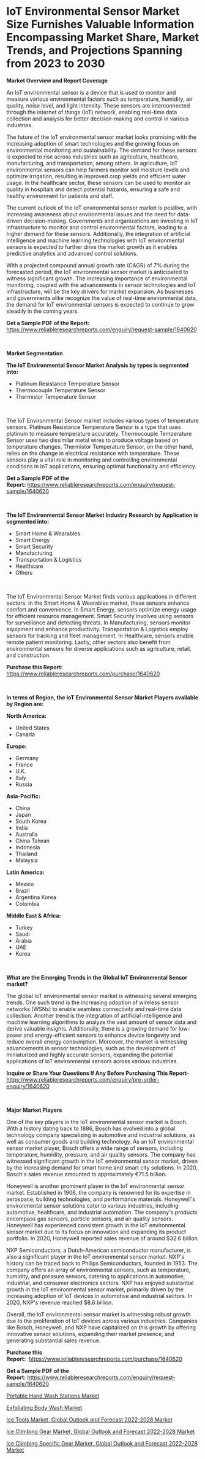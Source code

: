 <p><h1>IoT Environmental Sensor Market Size Furnishes Valuable Information Encompassing Market Share, Market Trends, and Projections Spanning from 2023 to 2030</h1></p><p><strong>Market Overview and Report Coverage</strong></p>
<p><p>An IoT environmental sensor is a device that is used to monitor and measure various environmental factors such as temperature, humidity, air quality, noise level, and light intensity. These sensors are interconnected through the internet of things (IoT) network, enabling real-time data collection and analysis for better decision-making and control in various industries.</p><p>The future of the IoT environmental sensor market looks promising with the increasing adoption of smart technologies and the growing focus on environmental monitoring and sustainability. The demand for these sensors is expected to rise across industries such as agriculture, healthcare, manufacturing, and transportation, among others. In agriculture, IoT environmental sensors can help farmers monitor soil moisture levels and optimize irrigation, resulting in improved crop yields and efficient water usage. In the healthcare sector, these sensors can be used to monitor air quality in hospitals and detect potential hazards, ensuring a safe and healthy environment for patients and staff.</p><p>The current outlook of the IoT environmental sensor market is positive, with increasing awareness about environmental issues and the need for data-driven decision-making. Governments and organizations are investing in IoT infrastructure to monitor and control environmental factors, leading to a higher demand for these sensors. Additionally, the integration of artificial intelligence and machine learning technologies with IoT environmental sensors is expected to further drive the market growth as it enables predictive analytics and advanced control solutions.</p><p>With a projected compound annual growth rate (CAGR) of 7% during the forecasted period, the IoT environmental sensor market is anticipated to witness significant growth. The increasing importance of environmental monitoring, coupled with the advancements in sensor technologies and IoT infrastructure, will be the key drivers for market expansion. As businesses and governments alike recognize the value of real-time environmental data, the demand for IoT environmental sensors is expected to continue to grow steadily in the coming years.</p></p>
<p><strong>Get a Sample PDF of the Report:</strong> <a href="https://www.reliableresearchreports.com/enquiry/request-sample/1640620">https://www.reliableresearchreports.com/enquiry/request-sample/1640620</a></p>
<p>&nbsp;</p>
<p><strong>Market Segmentation</strong></p>
<p><strong>The IoT Environmental Sensor Market Analysis by types is segmented into:</strong></p>
<p><ul><li>Platinum Resistance Temperature Sensor</li><li>Thermocouple Temperature Sensor</li><li>Thermistor Temperature Sensor</li></ul></p>
<p>&nbsp;</p>
<p><p>The IoT Environmental Sensor market includes various types of temperature sensors. Platinum Resistance Temperature Sensor is a type that uses platinum to measure temperature accurately. Thermocouple Temperature Sensor uses two dissimilar metal wires to produce voltage based on temperature changes. Thermistor Temperature Sensor, on the other hand, relies on the change in electrical resistance with temperature. These sensors play a vital role in monitoring and controlling environmental conditions in IoT applications, ensuring optimal functionality and efficiency.</p></p>
<p><strong>Get a Sample PDF of the Report:</strong>&nbsp;<a href="https://www.reliableresearchreports.com/enquiry/request-sample/1640620">https://www.reliableresearchreports.com/enquiry/request-sample/1640620</a></p>
<p>&nbsp;</p>
<p><strong>The IoT Environmental Sensor Market Industry Research by Application is segmented into:</strong></p>
<p><ul><li>Smart Home & Wearables</li><li>Smart Energy</li><li>Smart Security</li><li>Manufacturing</li><li>Transportation & Logistics</li><li>Healthcare</li><li>Others</li></ul></p>
<p>&nbsp;</p>
<p><p>The IoT Environmental Sensor Market finds various applications in different sectors. In the Smart Home & Wearables market, these sensors enhance comfort and convenience. In Smart Energy, sensors optimize energy usage for efficient resource management. Smart Security involves using sensors for surveillance and detecting threats. In Manufacturing, sensors monitor equipment and enhance productivity. Transportation & Logistics employ sensors for tracking and fleet management. In Healthcare, sensors enable remote patient monitoring. Lastly, other sectors also benefit from environmental sensors for diverse applications such as agriculture, retail, and construction.</p></p>
<p><strong>Purchase this Report:</strong>&nbsp; <a href="https://www.reliableresearchreports.com/purchase/1640620">https://www.reliableresearchreports.com/purchase/1640620</a></p>
<p>&nbsp;</p>
<p><strong>In terms of Region, the IoT Environmental Sensor Market Players available by Region are:</strong></p>
<p>
    <p> <strong> North America: </strong>
        <ul>
            <li>United States</li>
            <li>Canada</li>
        </ul>
        </p> 
    <p> <strong> Europe: </strong>
        <ul>
            <li>Germany</li>
            <li>France</li>
            <li>U.K.</li>
            <li>Italy</li>
            <li>Russia</li>
        </ul>
        </p> 
    <p> <strong> Asia-Pacific: </strong>
        <ul>
            <li>China</li>
            <li>Japan</li>
            <li>South Korea</li>
            <li>India</li>
            <li>Australia</li>
            <li>China Taiwan</li>
            <li>Indonesia</li>
            <li>Thailand</li>
            <li>Malaysia</li>
        </ul>
        </p> 
    <p> <strong> Latin America: </strong>
        <ul>
            <li>Mexico</li>
            <li>Brazil</li>
            <li>Argentina Korea</li>
            <li>Colombia</li>
        </ul>
        </p> 
    <p> <strong> Middle East & Africa: </strong>
        <ul>
            <li>Turkey</li>
            <li>Saudi</li>
            <li>Arabia</li>
            <li>UAE</li>
            <li>Korea</li>
        </ul>
    </p>
    </p>
<p>&nbsp;</p>
<p><strong>What are the Emerging Trends in the Global IoT Environmental Sensor market?</strong></p>
<p><p>The global IoT environmental sensor market is witnessing several emerging trends. One such trend is the increasing adoption of wireless sensor networks (WSNs) to enable seamless connectivity and real-time data collection. Another trend is the integration of artificial intelligence and machine learning algorithms to analyze the vast amount of sensor data and derive valuable insights. Additionally, there is a growing demand for low-power and energy-efficient sensors to enhance device longevity and reduce overall energy consumption. Moreover, the market is witnessing advancements in sensor technologies, such as the development of miniaturized and highly accurate sensors, expanding the potential applications of IoT environmental sensors across various industries.</p></p>
<p><strong>Inquire or Share Your Questions If Any Before Purchasing This Report</strong>- <a href="https://www.reliableresearchreports.com/enquiry/pre-order-enquiry/1640620">https://www.reliableresearchreports.com/enquiry/pre-order-enquiry/1640620</a></p>
<p>&nbsp;</p>
<p><strong>Major Market Players</strong></p>
<p><p>One of the key players in the IoT environmental sensor market is Bosch. With a history dating back to 1886, Bosch has evolved into a global technology company specializing in automotive and industrial solutions, as well as consumer goods and building technology. As an IoT environmental sensor market player, Bosch offers a wide range of sensors, including temperature, humidity, pressure, and air quality sensors. The company has witnessed significant growth in the IoT environmental sensor market, driven by the increasing demand for smart home and smart city solutions. In 2020, Bosch's sales revenue amounted to approximately €71.5 billion.</p><p>Honeywell is another prominent player in the IoT environmental sensor market. Established in 1906, the company is renowned for its expertise in aerospace, building technologies, and performance materials. Honeywell's environmental sensor solutions cater to various industries, including automotive, healthcare, and industrial automation. The company's products encompass gas sensors, particle sensors, and air quality sensors. Honeywell has experienced consistent growth in the IoT environmental sensor market due to its focus on innovation and expanding its product portfolio. In 2020, Honeywell reported sales revenue of around $32.6 billion.</p><p>NXP Semiconductors, a Dutch-American semiconductor manufacturer, is also a significant player in the IoT environmental sensor market. NXP's history can be traced back to Philips Semiconductors, founded in 1953. The company offers an array of environmental sensors, such as temperature, humidity, and pressure sensors, catering to applications in automotive, industrial, and consumer electronics sectors. NXP has enjoyed substantial growth in the IoT environmental sensor market, primarily driven by the increasing adoption of IoT devices in automotive and industrial sectors. In 2020, NXP's revenue reached $8.6 billion.</p><p>Overall, the IoT environmental sensor market is witnessing robust growth due to the proliferation of IoT devices across various industries. Companies like Bosch, Honeywell, and NXP have capitalized on this growth by offering innovative sensor solutions, expanding their market presence, and generating substantial sales revenue.</p></p>
<p><strong>Purchase this Report:</strong>&nbsp;&nbsp;<a href="https://www.reliableresearchreports.com/purchase/1640620">https://www.reliableresearchreports.com/purchase/1640620</a></p>
<p></p>
<p><strong>Get a Sample PDF of the Report:</strong>&nbsp;<a href="https://www.reliableresearchreports.com/enquiry/request-sample/1640620">https://www.reliableresearchreports.com/enquiry/request-sample/1640620</a></p>
<p><p><a href="https://medium.com/@sake.use.loan/portable-hand-wash-stations-market-size-growth-forecast-2023-2030-dc74ee2cf273">Portable Hand Wash Stations Market</a></p><p><a href="https://medium.com/@krithi.reportprime/exfoliating-body-wash-market-size-growth-forecast-2023-2030-ae47eeb7b52d">Exfoliating Body Wash Market</a></p><p><a href="https://www.linkedin.com/pulse/ice-tools-market-global-outlook-forecast-2022-2028-size/">Ice Tools Market, Global Outlook and Forecast 2022-2028 Market</a></p><p><a href="https://www.linkedin.com/pulse/ice-climbing-gear-market-global-outlook-forecast-2022-2028/">Ice Climbing Gear Market, Global Outlook and Forecast 2022-2028 Market</a></p><p><a href="https://www.linkedin.com/pulse/decoding-ice-climbing-specific-gear-market-global-outlook/">Ice Climbing Specific Gear Market, Global Outlook and Forecast 2022-2028 Market</a></p></p>